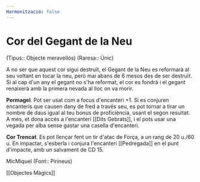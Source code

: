 ```yaml
---
Harmonització: false
---
```

# Cor del Gegant de la Neu

(Tipus:: Objecte meravellós) (Raresa:: Únic)

A no ser que aquest cor sigui destruït, el Gegant de la Neu es reformarà al seu voltant en tocar la neu, però mai abans de 6 mesos des de ser destruït. Si al cap d'un any el gegant no s'ha reformat, el cor es fondrà i el gegant renaixerà amb la primera nevada al lloc on va morir.

**Permagel**. Pot ser usat com a focus d'encanteri +1. Si es conjuren encanteris que causen dany de fred a través seu, es pot tornar a tirar un nombre de daus igual al teu bonus de proficiència, usant el segon resultat. A més, et dona accés a l'encanteri [[Dits Gebrats]], i el pots usar una vegada per alba sense gastar una casella d'encanteri.

**Cor Trencat**. Es pot llençar fent un tir d'atac de Força, a un rang de 20 u./60 u. En impactar, s'esberla i conjura l'encanteri [[Pedregada]] en el punt d'impacte, amb un salvament de CD 15.

MicMiquel (Font:: Pirineus)

[[Objectes Màgics]]